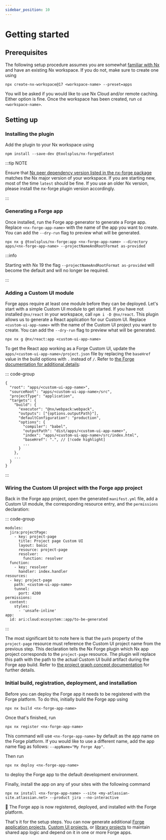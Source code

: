 ```yaml
---
sidebar_position: 10
---
```


# Getting started

## Prerequisites

The following setup procedure assumes you are somewhat [familiar with Nx](https://nx.dev/getting-started/why-nx) and have an existing Nx workspace. If you do not, make sure to create one using

```shell
npx create-nx-workspace@17 <workspace-name> --preset=apps
```

You will be asked if you would like to use Nx Cloud and/or remote caching. Either option is fine. Once the workspace has been created, run `cd <workspace-name>`.

## Setting up

### Installing the plugin

Add the plugin to your Nx workspace using

```shell
npm install --save-dev @toolsplus/nx-forge@latest
```

:::tip NOTE

Ensure that [Nx peer dependency version listed in the nx-forge package](https://github.com/toolsplus/nx-forge/blob/d656cbb61a008d4112a847262e9e88be2f65cf32/packages/nx-forge/package.json#L10) matches the Nx major version of your workspace. If you are starting new, most of the time `latest` should be fine. If you use an older Nx version, please install the nx-forge plugin version accordingly. 

:::

### Generating a Forge app

Once installed, run the Forge app generator to generate a Forge app. Replace `<nx-forge-app-name>` with the name of the app you want to create. You can add the `--dry-run` flag to preview what will be generated.

```shell
npx nx g @toolsplus/nx-forge:app <nx-forge-app-name> --directory apps/<nx-forge-app-name> --projectNameAndRootFormat as-provided
```

:::info

Starting with Nx 19 the flag `--projectNameAndRootFormat as-provided` will become the default and will no longer be required. 

:::

### Adding a Custom UI module

Forge apps require at least one module before they can be deployed. Let's start with a simple Custom UI module to get started. If you have not installed `@nx/react` in your workspace, call `npm i -D @nx/react`. This plugin allows us to generate a React application for our Custom UI. Replace `<custom-ui-app-name>` with the name of the Custom UI project you want to create. You can add the `--dry-run` flag to preview what will be generated.

```shell
npx nx g @nx/react:app <custom-ui-app-name>
```


To get the React app working as a Forge Custom UI, update the `apps/<custom-ui-app-name>/project.json` file by replacing the `baseHref` value in the build options with `.` instead of `/`. Refer to [the Forge documentation for additional details](https://developer.atlassian.com/platform/forge/custom-ui/#accessing-static-assets):

::: code-group
```json[project.json]:line-numbers
{
  "root": "apps/<custom-ui-app-name>",
  "sourceRoot": "apps/<custom-ui-app-name>/src",
  "projectType": "application",
  "targets": {
    "build": {
      "executor": "@nx/webpack:webpack",
      "outputs": ["{options.outputPath}"],
      "defaultConfiguration": "production",
      "options": {
        "compiler": "babel",
        "outputPath": "dist/apps/<custom-ui-app-name>",
        "index": "apps/<custom-ui-app-name>/src/index.html",
        "baseHref": ".", // [!code highlight]
        ...
      }
    },
    ...
  }
}
```
:::

### Wiring the Custom UI project with the Forge app project

Back in the Forge app project, open the generated `manifest.yml` file, add a Custom UI module, the corresponding resource entry, and the `permissions` declaration:

::: code-group
```yaml{2-8,12-20}[manifest.yml]:line-numbers
modules:
  jira:projectPage:
    - key: project-page
      title: Project page Custom UI
      layout: basic
      resource: project-page
      resolver:
        function: resolver  
  function:
    - key: resolver
      handler: index.handler
resources:
  - key: project-page
    path: <custom-ui-app-name>
    tunnel:
      port: 4200
permissions:
  content:
    styles:
      - 'unsafe-inline'
app:
  id: ari:cloud:ecosystem::app/to-be-generated
```
:::

The most significant bit to note here is that the `path` property of the `project-page` resource must reference the Custom UI project name from the previous step. This declaration tells the Nx Forge plugin which Nx app project corresponds to the `project-page` resource. The plugin will replace this path with the path to the actual Custom UI build artifact during the Forge app build. Refer to [the project graph concept documentation](../concepts/project-graph) for further details.

### Initial build, registration, deployment, and installation

Before you can deploy the Forge app it needs to be registered with the Forge platform. To do this, initially build the Forge app using

```shell
npx nx build <nx-forge-app-name>
```

Once that's finished, run

```shell
npx nx register <nx-forge-app-name>
```

This command will use `<nx-forge-app-name>` by default as the app name on the Forge platform. If you would like to use a different name, add the app name flag as follows: `--appName="My Forge App"`.

Then run

```shell
npx nx deploy <nx-forge-app-name>
```

to deploy the Forge app to the default development environment.

Finally, install the app on any of your sites with the following command

```shell
npx nx install <nx-forge-app-name> --site <my-atlassian-site.atlassian.net> --product jira --no-interactive
```

:tada: The Forge app is now registered, deployed, and installed with the Forge platform.

That's it for the setup steps. You can now generate additional [Forge application projects](generating-a-forge-app), [Custom UI projects](adding-a-custom-ui-module), or [library projects](https://nx.dev/concepts/more-concepts/applications-and-libraries) to maintain shared app logic and depend on it in one or more Forge apps.
